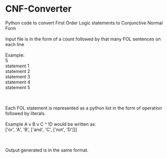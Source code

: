# CNF-Converter
Python code to convert First Order Logic statements to Conjunctive Normal Form
<br><br>
Input file is in the form of a count followed by that many FOL sentences on each line
<br><br>
Example: <br>
5<br>
statement 1<br>
statement 2<br>
statement 3<br>
statement 4<br>
statement 5<br>

<br><br>
Each FOL statement is represented as a python list in the form of operation followed by literals.<br><br>
Example A v B v C ^ !D would be written as:<br>
['or', 'A', 'B', ['and', 'C', ['not', 'D']]]

<br><br>
Output generated is in the same format.
